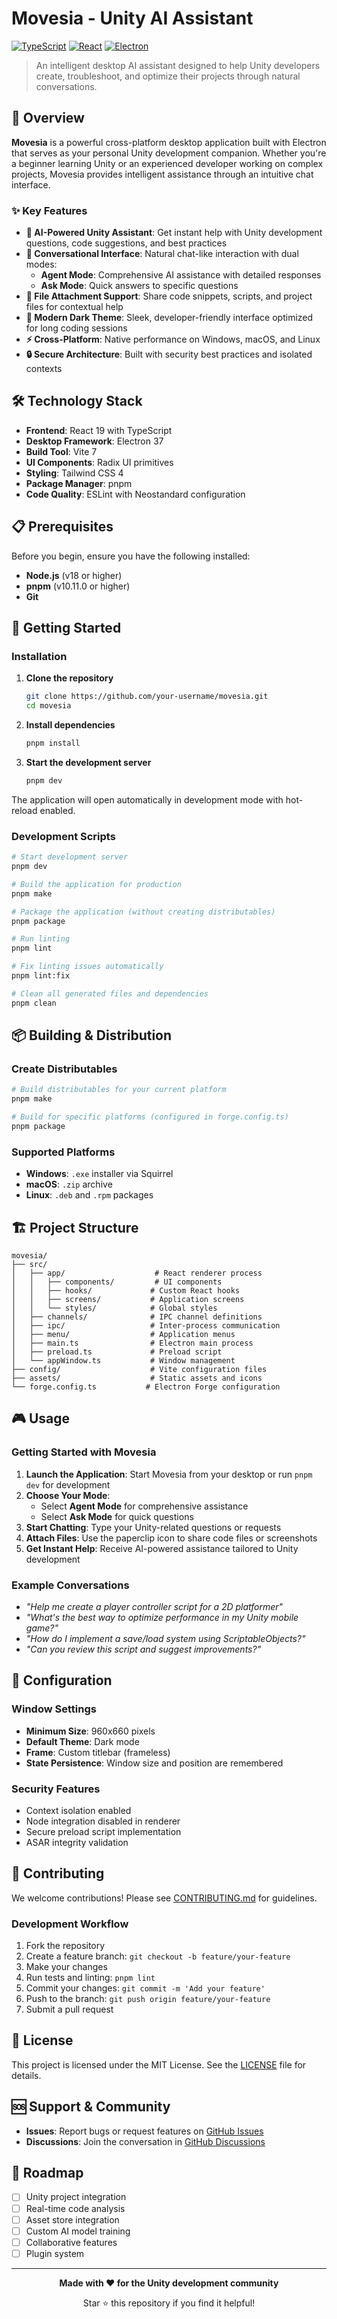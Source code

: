 # Movesia - Unity AI Assistant

[![TypeScript](https://img.shields.io/badge/TypeScript-007ACC?style=flat&logo=typescript&logoColor=white)](https://www.typescriptlang.org/)
[![React](https://img.shields.io/badge/React-20232A?style=flat&logo=react&logoColor=61DAFB)](https://reactjs.org/)
[![Electron](https://img.shields.io/badge/Electron-191970?style=flat&logo=Electron&logoColor=white)](https://electronjs.org/)

> An intelligent desktop AI assistant designed to help Unity developers create, troubleshoot, and optimize their projects through natural conversations.

## 🎯 Overview

**Movesia** is a powerful cross-platform desktop application built with Electron that serves as your personal Unity development companion. Whether you're a beginner learning Unity or an experienced developer working on complex projects, Movesia provides intelligent assistance through an intuitive chat interface.

### ✨ Key Features

- **🤖 AI-Powered Unity Assistant**: Get instant help with Unity development questions, code suggestions, and best practices
- **💬 Conversational Interface**: Natural chat-like interaction with dual modes:
  - **Agent Mode**: Comprehensive AI assistance with detailed responses
  - **Ask Mode**: Quick answers to specific questions
- **📎 File Attachment Support**: Share code snippets, scripts, and project files for contextual help
- **🌙 Modern Dark Theme**: Sleek, developer-friendly interface optimized for long coding sessions
- **⚡ Cross-Platform**: Native performance on Windows, macOS, and Linux
- **🔒 Secure Architecture**: Built with security best practices and isolated contexts

## 🛠️ Technology Stack

- **Frontend**: React 19 with TypeScript
- **Desktop Framework**: Electron 37
- **Build Tool**: Vite 7
- **UI Components**: Radix UI primitives
- **Styling**: Tailwind CSS 4
- **Package Manager**: pnpm
- **Code Quality**: ESLint with Neostandard configuration

## 📋 Prerequisites

Before you begin, ensure you have the following installed:

- **Node.js** (v18 or higher)
- **pnpm** (v10.11.0 or higher)
- **Git**

## 🚀 Getting Started

### Installation

1. **Clone the repository**
   ```bash
   git clone https://github.com/your-username/movesia.git
   cd movesia
   ```

2. **Install dependencies**
   ```bash
   pnpm install
   ```

3. **Start the development server**
   ```bash
   pnpm dev
   ```

The application will open automatically in development mode with hot-reload enabled.

### Development Scripts

```bash
# Start development server
pnpm dev

# Build the application for production
pnpm make

# Package the application (without creating distributables)
pnpm package

# Run linting
pnpm lint

# Fix linting issues automatically
pnpm lint:fix

# Clean all generated files and dependencies
pnpm clean
```

## 📦 Building & Distribution

### Create Distributables

```bash
# Build distributables for your current platform
pnpm make

# Build for specific platforms (configured in forge.config.ts)
pnpm package
```

### Supported Platforms

- **Windows**: `.exe` installer via Squirrel
- **macOS**: `.zip` archive
- **Linux**: `.deb` and `.rpm` packages

## 🏗️ Project Structure

```
movesia/
├── src/
│   ├── app/                    # React renderer process
│   │   ├── components/         # UI components
│   │   ├── hooks/             # Custom React hooks
│   │   ├── screens/           # Application screens
│   │   └── styles/            # Global styles
│   ├── channels/              # IPC channel definitions
│   ├── ipc/                   # Inter-process communication
│   ├── menu/                  # Application menus
│   ├── main.ts                # Electron main process
│   ├── preload.ts             # Preload script
│   └── appWindow.ts           # Window management
├── config/                    # Vite configuration files
├── assets/                    # Static assets and icons
└── forge.config.ts           # Electron Forge configuration
```

## 🎮 Usage

### Getting Started with Movesia

1. **Launch the Application**: Start Movesia from your desktop or run `pnpm dev` for development
2. **Choose Your Mode**: 
   - Select **Agent Mode** for comprehensive assistance
   - Select **Ask Mode** for quick questions
3. **Start Chatting**: Type your Unity-related questions or requests
4. **Attach Files**: Use the paperclip icon to share code files or screenshots
5. **Get Instant Help**: Receive AI-powered assistance tailored to Unity development

### Example Conversations

- *"Help me create a player controller script for a 2D platformer"*
- *"What's the best way to optimize performance in my Unity mobile game?"*
- *"How do I implement a save/load system using ScriptableObjects?"*
- *"Can you review this script and suggest improvements?"*

## 🔧 Configuration

### Window Settings

- **Minimum Size**: 960x660 pixels
- **Default Theme**: Dark mode
- **Frame**: Custom titlebar (frameless)
- **State Persistence**: Window size and position are remembered

### Security Features

- Context isolation enabled
- Node integration disabled in renderer
- Secure preload script implementation
- ASAR integrity validation

## 🤝 Contributing

We welcome contributions! Please see [CONTRIBUTING.md](CONTRIBUTING.md) for guidelines.

### Development Workflow

1. Fork the repository
2. Create a feature branch: `git checkout -b feature/your-feature`
3. Make your changes
4. Run tests and linting: `pnpm lint`
5. Commit your changes: `git commit -m 'Add your feature'`
6. Push to the branch: `git push origin feature/your-feature`
7. Submit a pull request

## 📄 License

This project is licensed under the MIT License. See the [LICENSE](LICENSE) file for details.

## 🆘 Support & Community

- **Issues**: Report bugs or request features on [GitHub Issues](https://github.com/your-username/movesia/issues)
- **Discussions**: Join the conversation in [GitHub Discussions](https://github.com/your-username/movesia/discussions)

## 🚧 Roadmap

- [ ] Unity project integration
- [ ] Real-time code analysis
- [ ] Asset store integration
- [ ] Custom AI model training
- [ ] Collaborative features
- [ ] Plugin system

---

<div align="center">
  <p><strong>Made with ❤️ for the Unity development community</strong></p>
  <p>Star ⭐ this repository if you find it helpful!</p>
</div>
